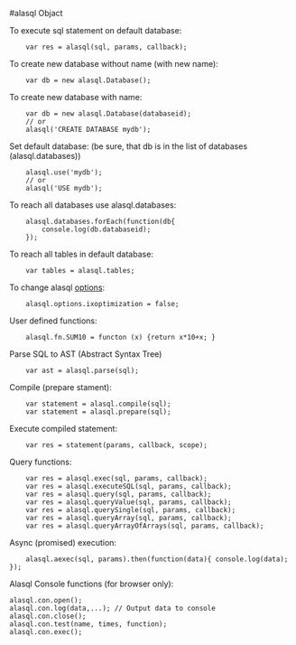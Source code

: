 #alasql Objact

To execute sql statement on default database:
```
    var res = alasql(sql, params, callback);
```

To create new database without name (with new name):

```
    var db = new alasql.Database();
```

To create new database with name:

```
    var db = new alasql.Database(databaseid);
    // or
    alasql('CREATE DATABASE mydb');
```
Set default database: (be sure, that db is in the list of databases (alasql.databases))

```
    alasql.use('mydb');
    // or
    alasql('USE mydb');
```

To reach all databases use alasql.databases:
```
    alasql.databases.forEach(function(db{
        console.log(db.databaseid);
    });
```

To reach all tables in default database:
```
    var tables = alasql.tables;
```

To change alasql [options](options.md):
```
    alasql.options.ixoptimization = false;
```
User defined functions:
```
    alasql.fn.SUM10 = functon (x) {return x*10+x; }
```
Parse SQL to AST (Abstract Syntax Tree)
```
    var ast = alasql.parse(sql);
```
Compile (prepare stament):
```
    var statement = alasql.compile(sql);
    var statement = alasql.prepare(sql);
```

Execute compiled statement:
```
    var res = statement(params, callback, scope);
```

Query functions:
```
    var res = alasql.exec(sql, params, callback);
    var res = alasql.executeSQL(sql, params, callback);
    var res = alasql.query(sql, params, callback);
    var res = alasql.queryValue(sql, params, callback);
    var res = alasql.querySingle(sql, params, callback);
    var res = alasql.queryArray(sql, params, callback);
    var res = alasql.queryArrayOfArrays(sql, params, callback);
```

Async (promised) execution:
```
    alasql.aexec(sql, params).then(function(data){ console.log(data); });
```
Alasql Console functions (for browser only):
```
alasql.con.open();
alasql.con.log(data,...); // Output data to console
alasql.con.close();
alasql.con.test(name, times, function);
alasql.con.exec();
```


